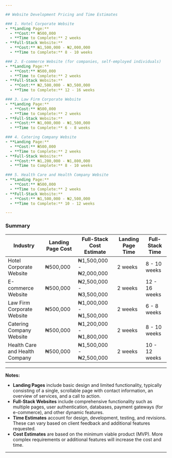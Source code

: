 ```yaml
---

## Website Development Pricing and Time Estimates

### 1. Hotel Corporate Website
- **Landing Page:**
  - **Cost:** ₦500,000
  - **Time to Complete:** 2 weeks
- **Full-Stack Website:**
  - **Cost:** ₦1,500,000 - ₦2,000,000
  - **Time to Complete:** 8 - 10 weeks

### 2. E-commerce Website (for companies, self-employed individuals)
- **Landing Page:**
  - **Cost:** ₦500,000
  - **Time to Complete:** 2 weeks
- **Full-Stack Website:**
  - **Cost:** ₦2,500,000 - ₦3,500,000
  - **Time to Complete:** 12 - 16 weeks

### 3. Law Firm Corporate Website
- **Landing Page:**
  - **Cost:** ₦500,000
  - **Time to Complete:** 2 weeks
- **Full-Stack Website:**
  - **Cost:** ₦1,000,000 - ₦1,500,000
  - **Time to Complete:** 6 - 8 weeks

### 4. Catering Company Website
- **Landing Page:**
  - **Cost:** ₦500,000
  - **Time to Complete:** 2 weeks
- **Full-Stack Website:**
  - **Cost:** ₦1,200,000 - ₦1,800,000
  - **Time to Complete:** 8 - 10 weeks

### 5. Health Care and Health Company Website
- **Landing Page:**
  - **Cost:** ₦500,000
  - **Time to Complete:** 2 weeks
- **Full-Stack Website:**
  - **Cost:** ₦1,500,000 - ₦2,500,000
  - **Time to Complete:** 10 - 12 weeks

---
```


### Summary

| Industry                          | Landing Page Cost | Full-Stack Cost Estimate          | Landing Page Time | Full-Stack Time    |
|-----------------------------------|-------------------|-----------------------------------|-------------------|--------------------|
| Hotel Corporate Website           | ₦500,000          | ₦1,500,000 - ₦2,000,000           | 2 weeks           | 8 - 10 weeks       |
| E-commerce Website                | ₦500,000          | ₦2,500,000 - ₦3,500,000           | 2 weeks           | 12 - 16 weeks      |
| Law Firm Corporate Website        | ₦500,000          | ₦1,000,000 - ₦1,500,000           | 2 weeks           | 6 - 8 weeks        |
| Catering Company Website          | ₦500,000          | ₦1,200,000 - ₦1,800,000           | 2 weeks           | 8 - 10 weeks       |
| Health Care and Health Company    | ₦500,000          | ₦1,500,000 - ₦2,500,000           | 2 weeks           | 10 - 12 weeks      |

---

**Notes:**
- **Landing Pages** include basic design and limited functionality, typically consisting of a single, scrollable page with contact information, an overview of services, and a call to action.
- **Full-Stack Websites** include comprehensive functionality such as multiple pages, user authentication, databases, payment gateways (for e-commerce), and other dynamic features.
- **Time Estimates** account for design, development, testing, and revisions. These can vary based on client feedback and additional features requested.
- **Cost Estimates** are based on the minimum viable product (MVP). More complex requirements or additional features will increase the cost and time.

---